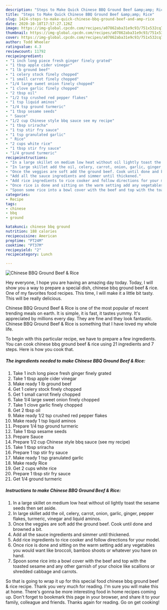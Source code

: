 ```yaml
---
description: "Steps to Make Quick Chinese BBQ Ground Beef &amp;amp; Rice"
title: "Steps to Make Quick Chinese BBQ Ground Beef &amp;amp; Rice"
slug: 1424-steps-to-make-quick-chinese-bbq-ground-beef-and-amp-rice
date: 2020-10-18T17:57:27.126Z
image: https://img-global.cpcdn.com/recipes/a07862aba31e9c93/751x532cq70/chinese-bbq-ground-beef-rice-recipe-main-photo.jpg
thumbnail: https://img-global.cpcdn.com/recipes/a07862aba31e9c93/751x532cq70/chinese-bbq-ground-beef-rice-recipe-main-photo.jpg
cover: https://img-global.cpcdn.com/recipes/a07862aba31e9c93/751x532cq70/chinese-bbq-ground-beef-rice-recipe-main-photo.jpg
author: Todd Wheeler
ratingvalue: 4.3
reviewcount: 11792
recipeingredient:
- "1 inch long piece fresh ginger finely grated"
- "1 tbsp apple cider vinegar"
- "1 lb ground beef"
- "1 celery stock finely chopped"
- "1 small carrot finely chopped"
- "1/4 large sweet onion finely chopped"
- "1 clove garlic finely chopped"
- "2 tbsp oil"
- "1/2 tsp crushed red pepper flakes"
- "1 tsp liquid aminos"
- "1/4 tsp ground turmeric"
- "1 tbsp sesame seeds"
- " Sauce"
- "1/2 cup Chinese style bbq sauce see my recipe"
- "1 tbsp sriracha"
- "1 tsp stir fry sauce"
- "1 tsp granulated garlic"
- " Rice"
- "2 cups white rice"
- "1 tbsp stir fry sauce"
- "1/4 ground turmeric"
recipeinstructions:
- "In a large skillet on medium low heat without oil lightly toast the sesame seeds then set aside."
- "In large skillet add the oil, celery, carrot, onion, garlic, ginger, pepper flakes, turmeric, vinegar and liquid aminos."
- "Once the veggies are soft add the ground beef. Cook until done and browned a bit."
- "Add all the sauce ingredients and simmer until thickened."
- "Add rice ingredients to rice cooker and follow directions for your model."
- "Once rice is done and sitting on the warm setting add any vegetables you would want like broccoli, bamboo shoots or whatever you have on hand."
- "Spoon some rice into a bowl cover with the beef and top with the toasted sesame and any other garnish of your choice like scallions or shredded cabbage and carrots."
categories:
- Recipe
tags:
- chinese
- bbq
- ground

katakunci: chinese bbq ground 
nutrition: 188 calories
recipecuisine: American
preptime: "PT24M"
cooktime: "PT37M"
recipeyield: "2"
recipecategory: Lunch

---
```



![Chinese BBQ Ground Beef &amp; Rice](https://img-global.cpcdn.com/recipes/a07862aba31e9c93/751x532cq70/chinese-bbq-ground-beef-rice-recipe-main-photo.jpg)

Hey everyone, I hope you are having an amazing day today. Today, I will show you a way to prepare a special dish, chinese bbq ground beef &amp; rice. One of my favorites food recipes. This time, I will make it a little bit tasty. This will be really delicious.

Chinese BBQ Ground Beef &amp; Rice is one of the most popular of recent trending meals on earth. It is simple, it is fast, it tastes yummy. It's appreciated by millions every day. They are fine and they look fantastic. Chinese BBQ Ground Beef &amp; Rice is something that I have loved my whole life.




To begin with this particular recipe, we have to prepare a few ingredients. You can cook chinese bbq ground beef &amp; rice using 21 ingredients and 7 steps. Here is how you cook that.

<!--inarticleads1-->

##### The ingredients needed to make Chinese BBQ Ground Beef &amp; Rice:

1. Take 1 inch long piece fresh ginger finely grated
1. Take 1 tbsp apple cider vinegar
1. Make ready 1 lb ground beef
1. Get 1 celery stock finely chopped
1. Get 1 small carrot finely chopped
1. Take 1/4 large sweet onion finely chopped
1. Take 1 clove garlic finely chopped
1. Get 2 tbsp oil
1. Make ready 1/2 tsp crushed red pepper flakes
1. Make ready 1 tsp liquid aminos
1. Prepare 1/4 tsp ground turmeric
1. Take 1 tbsp sesame seeds
1. Prepare  Sauce
1. Prepare 1/2 cup Chinese style bbq sauce (see my recipe)
1. Take 1 tbsp sriracha
1. Prepare 1 tsp stir fry sauce
1. Make ready 1 tsp granulated garlic
1. Make ready  Rice
1. Get 2 cups white rice
1. Prepare 1 tbsp stir fry sauce
1. Get 1/4 ground turmeric




<!--inarticleads2-->

##### Instructions to make Chinese BBQ Ground Beef &amp; Rice:

1. In a large skillet on medium low heat without oil lightly toast the sesame seeds then set aside.
1. In large skillet add the oil, celery, carrot, onion, garlic, ginger, pepper flakes, turmeric, vinegar and liquid aminos.
1. Once the veggies are soft add the ground beef. Cook until done and browned a bit.
1. Add all the sauce ingredients and simmer until thickened.
1. Add rice ingredients to rice cooker and follow directions for your model.
1. Once rice is done and sitting on the warm setting add any vegetables you would want like broccoli, bamboo shoots or whatever you have on hand.
1. Spoon some rice into a bowl cover with the beef and top with the toasted sesame and any other garnish of your choice like scallions or shredded cabbage and carrots.




So that is going to wrap it up for this special food chinese bbq ground beef &amp; rice recipe. Thank you very much for reading. I'm sure you will make this at home. There's gonna be more interesting food in home recipes coming up. Don't forget to bookmark this page in your browser, and share it to your family, colleague and friends. Thanks again for reading. Go on get cooking!
